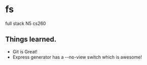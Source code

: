 # fs

full stack N5 cs260

## Things learned.

- Git is Great!
- Express generator has a --no-view switch which is awesome!
